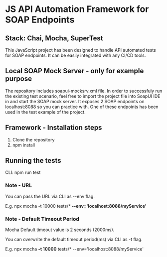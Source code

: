 # JS API Automation Framework for SOAP Endpoints

## Stack: Chai, Mocha, SuperTest

This JavaScript project has been designed to handle API automated tests for SOAP endpoints. It can be easily integrated with any CI/CD tools.

## Local SOAP Mock Server - only for example purpose
The repository includes soapui-mocksrv.xml file. In order to successfuly run the existing test scenario, feel free to import the project file into SoapUI IDE in and start the SOAP mock server. It exposes 2 SOAP endpoints on localhost:8088 so you can practice with. One of these endpoints has been used in the test example of the project.

## Framework - Installation steps
1. Clone the repository
2. npm install

## Running the tests
CLI: npm run test

### Note - URL
You can pass the URL via CLI as --env flag.

E.g. npx mocha -t 10000 tests/*  **--env='localhost:8088/myService'**

### Note - Default Timeout Period
Mocha Default timeout value is 2 seconds (2000ms).

You can overwrite the default timeout period(ms) via CLI as -t flag.

E.g. npx mocha **-t 10000** tests/* --env='localhost:8088/myService'
